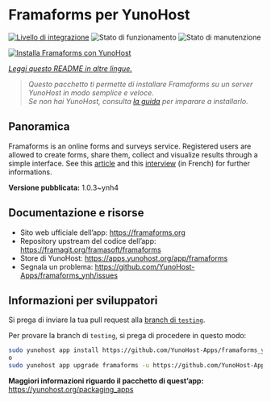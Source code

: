 <!--
N.B.: Questo README è stato automaticamente generato da <https://github.com/YunoHost/apps/tree/master/tools/readme_generator>
NON DEVE essere modificato manualmente.
-->

# Framaforms per YunoHost

[![Livello di integrazione](https://dash.yunohost.org/integration/framaforms.svg)](https://dash.yunohost.org/appci/app/framaforms) ![Stato di funzionamento](https://ci-apps.yunohost.org/ci/badges/framaforms.status.svg) ![Stato di manutenzione](https://ci-apps.yunohost.org/ci/badges/framaforms.maintain.svg)

[![Installa Framaforms con YunoHost](https://install-app.yunohost.org/install-with-yunohost.svg)](https://install-app.yunohost.org/?app=framaforms)

*[Leggi questo README in altre lingue.](./ALL_README.md)*

> *Questo pacchetto ti permette di installare Framaforms su un server YunoHost in modo semplice e veloce.*  
> *Se non hai YunoHost, consulta [la guida](https://yunohost.org/install) per imparare a installarlo.*

## Panoramica

Framaforms is an online forms and surveys service. Registered users are allowed to create forms, share them, collect and visualize results through a simple interface.
See this [article](https://framablog.org/2016/10/05/framaforms-noffrez-plus-les-reponses-que-vous-collectez-a-google/) and this [interview](https://framablog.org/2016/10/05/en-savoir-un-peu-plus-sur-le-projet-framaforms/) (in French) for further informations.


**Versione pubblicata:** 1.0.3~ynh4
## Documentazione e risorse

- Sito web ufficiale dell’app: <https://framaforms.org>
- Repository upstream del codice dell’app: <https://framagit.org/framasoft/framaforms>
- Store di YunoHost: <https://apps.yunohost.org/app/framaforms>
- Segnala un problema: <https://github.com/YunoHost-Apps/framaforms_ynh/issues>

## Informazioni per sviluppatori

Si prega di inviare la tua pull request alla [branch di `testing`](https://github.com/YunoHost-Apps/framaforms_ynh/tree/testing).

Per provare la branch di `testing`, si prega di procedere in questo modo:

```bash
sudo yunohost app install https://github.com/YunoHost-Apps/framaforms_ynh/tree/testing --debug
o
sudo yunohost app upgrade framaforms -u https://github.com/YunoHost-Apps/framaforms_ynh/tree/testing --debug
```

**Maggiori informazioni riguardo il pacchetto di quest’app:** <https://yunohost.org/packaging_apps>

